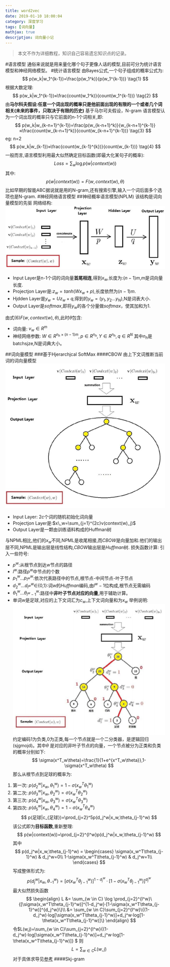 ```yaml
---
title: word2vec
date: 2019-01-10 18:00:04
category: 深度学习
tags: [词向量]
mathjax: true
descrjptjon: 词向量小记
---
```

>本文不作为详细教程，知识自己容易遗忘知识点的记录。

#语言模型
通俗来说就是用来量化哪个句子更像人话的模型,目前可分为统计语言模型和神经网络模型。
#统计语言模型
由Bayes公式,一个句子组成的概率公式为:
$$
p(w_k|w_1^{k-1})=\frac{p(w_1^k)}{p(w_1^{k-1})} \tag{1}
$$
根据大数定理:
$$
p(w_k|w_1^{k-1})≈\frac{count(w_1^k)}{count(w_1^{k-1})} \tag{2}
$$
由**马尔科夫假设:任意一个词出现的概率只是他前面出现的有限的一个或者几个词相关(未来的事件，只取决于有限的历史)**
基于马尔可夫假设，N-gram 语言模型认为一个词出现的概率只与它前面的n-1个词相关,即:
$$
p(w_k|w_{k-n+1}^{k-1})=\frac{p(w_{k-n+1}^k)}{w_{k-n+1}^{k-1}}≈\frac{count(w_{k-n+1}^k)}{count(w_{k-n+1}^{k-1})} \tag{3}
$$
eg:
n=2
$$
p(w_k|w_{k-1})≈\frac{count(w_{k-1}^{k})}{count(w_{k-1})} \tag{4}
$$
一般而言,语言模型利用最大似然确定目标函数(即最大化某句子的概率):
$$
Loss=\sum_w \log p(w|context(w))  \tag{5}
$$
其中:
$$
p(w|context(w))=F(w,context(w),\theta)  \tag{6}
$$
比如早期的智能ABC据说就是用的N-gram,还有搜索引擎,输入一个词后面多个选项也是N-gram.
#神经网络语言模型
##神经概率语言模型(NPLM)
该结构是词向量模型的先驱
网络结构:
![](/img/NPLM.png)
* Input Layer是n-1个词的词向量**首尾相连**,得到$x_w$,长度为:$(n-1)m$,$m$是词向量长度.
* Projectjon Layer是:$z_w=tanh(Wx_w+p)$,长度依然为$(n-1)m$.
* Hjdden Layer是$y_w=Uz_w+q$,得到的$y_w=(y_1,y_2...y_N)$,N是词表大小.
* Output Layer是$softmax$,即将$y_w$的各个分量做$softmax$，使其加和为1.

由式(6)$F(w,context(w),\theta)$,此时$\theta$包含:
* 词向量: $v_w\in R^m$
* 神经网络参数: $W \in R^{n_h \times (n-1)m},p \in R^{n_h},Y \in R^{n_h},q \in R^{N}$
其中$n_h$是batchsjze,N是词典大小。


##词向量模型
###基于Hjerarchjcal SoftMax
####CBOW
由上下文词推断当前词的词向量模型
![](/img/hcbow.png)
* Input Layer: $2c$个词的随机初始化词向量
* Projectjon Layer是:$x\_w=\sum_{j=1}^{2c}v(context(w)_j)$
* Output Layer是一颗由训练语料构成的Huffman树

与NPML相比,他们的$x_w$不同,NPML是收尾相接,而$CBOW$是向量加和.他们的输出层不同,NPML是输出层是线性结构,$CBOW$输出层是$Huffman$树.
损失函数计算:
引入一些符号:
* $p^w$:从根节点到达$w$节点的路径
* $l^w$:路径$p^w$中节点的个数
* $p^w_1$...$p^w_{l^w}$:依次代表路径中的节点,根节点-中间节点-叶子节点
* $d_2^w...d^w_{l^w}\in${0,1}:词$w$的$Huffman$编码,由$l^w-1$位构成,根节点无需编码
* $\theta_1^w...\theta^w_{l^w-1}$:路径中**非叶子节点对应的向量**,用于辅助计算。
* 单词$w$是足球,对应的上下文词汇为$c_w$,上下文词向量和为$x_w$
举例说明:
![](/img/example.PNG)
约定编码1为负类,0为正类,每一个节点就是一个二分类器，是逻辑回归(sjgmojd)。其中$\theta$
是对应的非叶子节点的向量，一个节点被分为正类和负类的概率分别如下:
$$
\sigma(x^T_w\theta)=\frac{1}{1+e^{x^T_w\theta}},1-\sigma(x^T_w\theta)
$$
那么从根节点到足球的概率为:
1. 第一次: $p(d_2^w|x_w,\theta_1^w)=1-\sigma(x_w^T\theta_1^w)$
2. 第二次: $p(d_3^w|x_w,\theta_2^w)=\sigma(x_w^T\theta_2^w)$
3. 第三次: $p(d_4^w|x_w,\theta_3^w)=\sigma(x_w^T\theta_3^w)$
4. 第四次: $p(d_5^w|x_w,\theta_4^w)=1-\sigma(x_w^T\theta_4^w)$
$$
p(足球|c_{足球})=\prod_{j=2}^5p(d_j^w|x_w,\theta_{j-1}^w)
$$
该公式即为**目标函数**,重新整理:
$$
p(w|context(w))=\prod_{j=2}^{l^w}p(d_j^w|x_w,\theta_{j-1}^w)
$$
其中
$$
p(d_j^w|x_w,\theta_{j-1}^w) = \begin{cases}
\sigma(x_w^T\theta_{j-1}^w) & d_j^w=0\\
1-\sigma(x_w^T\theta_{j-1}^w) & d_j^w=1\\
\end{cases}
$$
写成整体形式为:
$$
p(d_j^w|x_w,\theta_{-1}^w)=[\sigma(x_w^T\theta_{j-1}^w)]^{1-d_j^w}·[1-\sigma(x_w^T\theta_{j-1}^w)]^{d_j^w}
$$
最大似然损失函数
$$
\begin{align}
L &= \sum_{w \in C} \log \prod_{j=2}^{l^w}\{[\sigma(x_w^T\theta_{j-1}^w)]^{1-d_j^w}·[1-\sigma(x_w^T\theta_{j-1}^w)]^{d_j^w}\}\\
&= \sum_{w \in C}\sum_{j=2}^{l^w}\{(1-d_j^w)·log[\sigma(x_w^T\theta_{j-1}^w)]+d_j^w·log[1-\theta(x_w^T\theta_{j-1}^w)]\}
\end{align}
$$
令$L(w,j)=\sum_{w \in C}\sum_{j=2}^{l^w}\{(1-d_j^w)·log[\sigma(x_w^T\theta_{j-1}^w)]+d_j^w·log[1-\theta(x_w^T\theta_{j-1}^w)]\}
$
则
$$
L=\sum_{w \in C}L(w,j)
$$
对于具体求导见[参考](https://blog.csdn.net/itplus/article/details/37969979)
####Skj-gram
